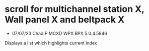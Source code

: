 
# scroll for multichannel station X, Wall panel X and beltpack X

- 07/07/23 Chad.P MCXD WPX BPX 5.0.4.5846


Displays a list which highlights current index
